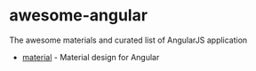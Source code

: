 # awesome-angular
The awesome materials and curated list of  AngularJS application

* [material](https://github.com/angular/material) - Material design for Angular
